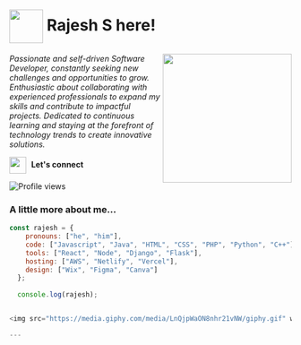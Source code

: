 # <div align="left"><img src="https://media.giphy.com/media/RN8FdaB6T1bkkI5n4I/giphy.gif" width="60" style="vertical-align: middle"> Rajesh S here!</div>

<img align='right' src="https://media.giphy.com/media/jdPMeyv9rn0hZHh8n9/giphy.gif" width="230">
<p><em>Passionate and self-driven Software Developer, constantly seeking new challenges and opportunities to grow. Enthusiastic about collaborating with experienced professionals to expand my skills and contribute to impactful projects. Dedicated to continuous learning and staying at the forefront of technology trends to create innovative solutions.</em></p>

[<img src="https://media.giphy.com/media/yDM1kJZthxFPoGDdmq/giphy.gif" width="30" height="30" style="vertical-align: middle; margin-right: 5px;">](https://linkedin.com/in/rajs21) **Let's connect**

![Profile views](https://komarev.com/ghpvc/?username=rajeshs098&label=Profile%20views&color=0e75b6&style=flat)

### A little more about me...  

```javascript
const rajesh = {
    pronouns: ["he", "him"],
    code: ["Javascript", "Java", "HTML", "CSS", "PHP", "Python", "C++"],
    tools: ["React", "Node", "Django", "Flask"],
    hosting: ["AWS", "Netlify", "Vercel"],
    design: ["Wix", "Figma", "Canva"]
  };
  
  console.log(rajesh);


<img src="https://media.giphy.com/media/LnQjpWaON8nhr21vNW/giphy.gif" width="60"> <em><b>I love connecting with different people</b> to collaborate and learn!</b> :)</em>

---
